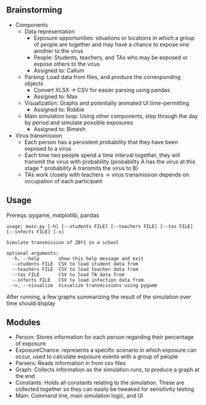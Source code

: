 Brainstorming
---
* Components
    * Data representation
        * Exposure opportunities: situations or locations in which a group of people are together and may have a chance to expose one another to the virus
        * People: Students, teachers, and TAs who may be exposed or expose others to the virus 
        * Assigned to: Callum
    * Parsing: Load data from files, and produce the corresponding objects
        * Convert XLSX -> CSV for easier parsing using pandas
        * Assigned to: Max
    * Visualization: Graphs and potentially animated UI time-permitting
        * Assigned to: Robbie
    * Main simulation loop: Using other components, step through the day by period and simulate possible exposures
        * Assigned to: Bimesh
* Virus transmission
    * Each person has a persistent probability that they have been exposed to a virus
    * Each time two people spend a time interval together, they will transmit the virus with probability (probability A has the virus at this stage \* probability A transmits the virus to B)
    * TAs work closely with teachers -> virus transmission depends on occupation of each participant


Usage
---
Prereqs: pygame, matplotlib, pandas

```
usage: main.py [-h] [--students FILE] [--teachers FILE] [--tas FILE] [--infects FILE] [-v]

Simulate transmission of ZBY1 in a school

optional arguments:
  -h, --help       show this help message and exit
  --students FILE  CSV to load student data from
  --teachers FILE  CSV to load teacher data from
  --tas FILE       CSV to load TA data from
  --infects FILE   CSV to load infection data from
  -v, --visualize  Visualize transmissions using pygame
```

After running, a few graphs summarizing the result of the simulation over time should display


Modules
---
* Person: Stores information for each person regarding their percentage of exposure
* ExposureChance: represents a specific scenario in which exposure can occur, used to calculate exposure events with a group of people
* Parsers: Reads information in from csv files
* Graph: Collects information as the simulation runs, to produce a graph at the end
* Constants: Holds all constants relating to the simulation. These are collected together so they can easily be tweaked for sensitivity testing
* Main: Command line, main simulation logic, and UI
